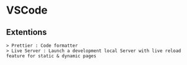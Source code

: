 # VSCode

## Extentions
    > Prettier : Code formatter
    > Live Server : Launch a development local Server with live reload feature for static & dynamic pages